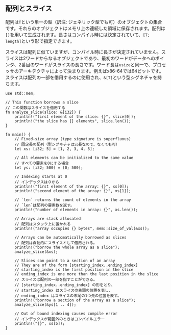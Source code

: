 ## 配列とスライス

配列は`T`という単一の型（訳注:
ジェネリック型でも可）のオブジェクトの集合です。それらのオブジェクトはメモリ上の連続した領域に保存されます。配列は`[]`を用いて生成されます。長さはコンパイル時には決定されていて、`[T; length]`という形で指定できます。

スライスは配列に似ていますが、コンパイル時に長さが決定されていません。スライスは2ワードからなるオブジェクトであり、最初のワードがデータへのポインタ、2番目のワードがスライスの長さです。ワード長は`usize`と同一で、プロセッサのアーキテクチャによって決まります。例えばx86-64では64ビットです。スライスは配列の一部を借用するのに使用され、`&[T]`という型シグネチャを持ちます。

    use std::mem;

    // This function borrows a slice
    // この関数はスライスを借用する
    fn analyze_slice(slice: &[i32]) {
        println!("first element of the slice: {}", slice[0]);
        println!("the slice has {} elements", slice.len());
    }

    fn main() {
        // Fixed-size array (type signature is superfluous)
        // 固定長の配列（型シグネチャは冗長なので、なくても可）
        let xs: [i32; 5] = [1, 2, 3, 4, 5];

        // All elements can be initialized to the same value
        // すべての要素を0にする場合
        let ys: [i32; 500] = [0; 500];

        // Indexing starts at 0
        // インデックスは０から
        println!("first element of the array: {}", xs[0]);
        println!("second element of the array: {}", xs[1]);

        // `len` returns the count of elements in the array
        // `len`は配列の要素数を返す。
        println!("number of elements in array: {}", xs.len());

        // Arrays are stack allocated
        // 配列はスタック上に置かれる
        println!("array occupies {} bytes", mem::size_of_val(&xs));

        // Arrays can be automatically borrowed as slices
        // 配列は自動的にスライスとして借用される。
        println!("borrow the whole array as a slice");
        analyze_slice(&xs);

        // Slices can point to a section of an array
        // They are of the form [starting_index..ending_index]
        // starting_index is the first position in the slice
        // ending_index is one more than the last position in the slice
        // スライスは配列の一部を指すことができる。
        // [starting_index..ending_index] の形をとり、
        // starting_index はスライスの先頭の位置を表し、
        // ending_index はスライスの末尾の1つ先の位置を表す。
        println!("borrow a section of the array as a slice");
        analyze_slice(&ys[1 .. 4]);

        // Out of bound indexing causes compile error
        // インデックスが範囲外のときはコンパイルエラー
        println!("{}", xs[5]);
    }

